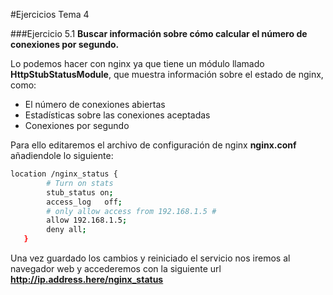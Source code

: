 #Ejercicios Tema 4

###Ejercicio 5.1
**Buscar información sobre cómo calcular el número de conexiones por segundo.**

Lo podemos hacer con nginx ya que tiene un módulo llamado **HttpStubStatusModule**, que muestra información sobre el estado de nginx, como:
<ul>
<li>El número de conexiones abiertas</li>
<li>Estadísticas sobre las conexiones aceptadas</li>
<li>Conexiones por segundo</li>
</ul>

Para ello editaremos el archivo de configuración de nginx **nginx.conf** añadiendole lo siguiente:
```sh
location /nginx_status {
        # Turn on stats
        stub_status on;
        access_log   off;
        # only allow access from 192.168.1.5 #
        allow 192.168.1.5;
        deny all;
   }
```
Una vez guardado los cambios y reiniciado el servicio nos iremos al navegador web y accederemos con la siguiente url **http://ip.address.here/nginx_status**
